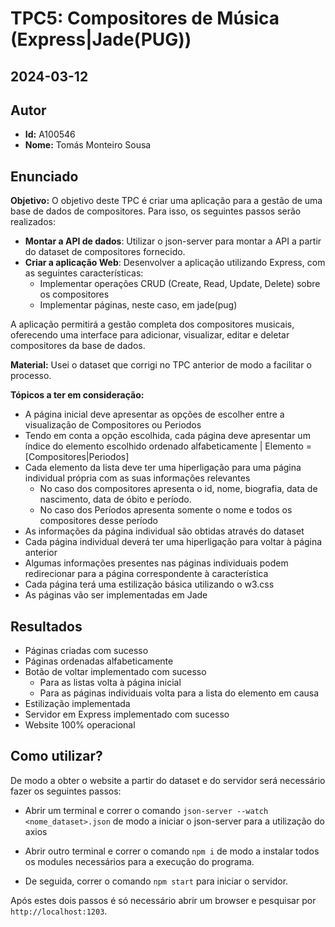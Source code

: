 # TPC5: Compositores de Música (Express|Jade(PUG))

## 2024-03-12

## Autor
- **Id:** A100546
- **Nome:** Tomás Monteiro Sousa

## Enunciado

**Objetivo:** O objetivo deste TPC é criar uma aplicação para a gestão de uma base de dados de compositores. Para isso, os seguintes passos serão realizados:

- **Montar a API de dados**: Utilizar o json-server para montar a API a partir do dataset de compositores fornecido.
- **Criar a aplicação Web**: Desenvolver a aplicação utilizando Express, com as seguintes características:
   - Implementar operações CRUD (Create, Read, Update, Delete) sobre os compositores
   - Implementar páginas, neste caso, em jade(pug)

A aplicação permitirá a gestão completa dos compositores musicais, oferecendo uma interface para adicionar, visualizar, editar e deletar compositores da base de dados.

**Material:** Usei o dataset que corrigi no TPC anterior de modo a facilitar o processo.

**Tópicos a ter em consideração:**
- A página inicial deve apresentar as opções de escolher entre a visualização de Compositores ou Periodos
- Tendo em conta a opção escolhida, cada página deve apresentar um índice do elemento escolhido ordenado alfabeticamente | Elemento = [Compositores|Periodos]
- Cada elemento da lista deve ter uma hiperligação para uma página individual própria com as suas informações relevantes
    - No caso dos compositores apresenta o id, nome, biografia, data de nascimento, data de óbito e período.
    - No caso dos Períodos apresenta somente o nome e todos os compositores desse período
- As informações da página individual são obtidas através do dataset 
- Cada página individual deverá ter uma hiperligação para voltar à página anterior
- Algumas informações presentes nas páginas individuais podem redirecionar para a página correspondente à característica
- Cada página terá uma estilização básica utilizando o w3.css
- As páginas vão ser implementadas em Jade

## Resultados

- Páginas criadas com sucesso
- Páginas ordenadas alfabeticamente
- Botão de voltar implementado com sucesso
    - Para as listas volta à página inicial
    - Para as páginas individuais volta para a lista do elemento em causa
- Estilização implementada
- Servidor em Express implementado com sucesso
- Website 100% operacional

## Como utilizar?

De modo a obter o website a partir do dataset e do servidor será necessário fazer os seguintes passos:

- Abrir um terminal e correr o comando `json-server --watch <nome_dataset>.json` de modo a iniciar o json-server para a utilização do axios

- Abrir outro terminal e correr o comando `npm i` de modo a instalar todos os modules necessários para a execução do programa.

- De seguida, correr o comando `npm start` para iniciar o servidor.

Após estes dois passos é só necessário abrir um browser e pesquisar por `http://localhost:1203`.
